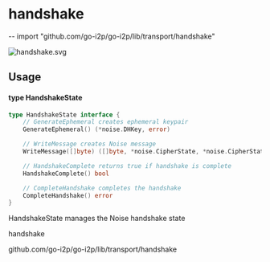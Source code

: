 # handshake
--
    import "github.com/go-i2p/go-i2p/lib/transport/handshake"

![handshake.svg](handshake.svg)



## Usage

#### type HandshakeState

```go
type HandshakeState interface {
	// GenerateEphemeral creates ephemeral keypair
	GenerateEphemeral() (*noise.DHKey, error)

	// WriteMessage creates Noise message
	WriteMessage([]byte) ([]byte, *noise.CipherState, *noise.CipherState, error)

	// HandshakeComplete returns true if handshake is complete
	HandshakeComplete() bool

	// CompleteHandshake completes the handshake
	CompleteHandshake() error
}
```

HandshakeState manages the Noise handshake state



handshake 

github.com/go-i2p/go-i2p/lib/transport/handshake
